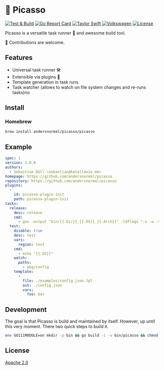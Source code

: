 # :art: Picasso

[![Test & Build](https://github.com/andersnormal/picasso/actions/workflows/main.yml/badge.svg)](https://github.com/andersnormal/picasso/actions/workflows/main.yml)
[![Go Report Card](https://goreportcard.com/badge/github.com/andersnormal/picasso)](https://goreportcard.com/report/github.com/andersnormal/picasso)
[![Taylor Swift](https://img.shields.io/badge/secured%20by-taylor%20swift-brightgreen.svg)](https://twitter.com/SwiftOnSecurity)
[![Volkswagen](https://auchenberg.github.io/volkswagen/volkswargen_ci.svg?v=1)](https://github.com/auchenberg/volkswagen)
[![License](https://img.shields.io/badge/License-Apache%202.0-blue.svg)](https://opensource.org/licenses/Apache-2.0)

Picasso is a versatile task runner :running: and awesome build tool.

:see_no_evil: Contributions are welcome.

## Features

* Universal task runner :hammer_and_wrench:
* Extensible via plugins :partying_face:
* Template generation in task runs
* Task watcher (allows to watch on file system changes and re-runs tasks)no 

## Install

### Homebrew

```bash
brew install andersnormal/picasso/picasso
```

## Example

```yaml
spec: 1
version: 1.0.0
authors:
  - Sebastian Döll <sebastian@katallaxie.me>
homepage: https://github.com/andersnormal/picasso
repository: https://github.com/andersnormal/picasso
plugins:
  -
    id: picasso-plugin-init
    path: picasso-plugin-init
tasks:
  release:
    desc: release
    cmd:
      - gox -output "bin/{{.Dir}}_{{.OS}}_{{.Arch}}" -ldflags "-s -w -X github.com/andersnormal/picasso/version.Version=${TRAVIS_TAG}" -os="linux" -os="darwin" -arch="386" -arch="amd64" ./
  test:
    disable: true
    desc: test
    vars:
      region: test
    cmd:
      - echo "{{.OS}}"
    watch:
      paths:
        - pkg/config
    template:
      - 
        file: ./examples/config.json.tpl
        out: ./config.json
        vars:
          foo: bar    
```

## Development

The goal is that Picasso is build and maintained by itself. However, up until this very moment. There two quick steps to build it.

```bash
env GO111MODULE=on mkdir -p bin && go build -i -o bin/picasso && chmod +x bin/picasso
```

## License

[Apache 2.0](/LICENSE)
